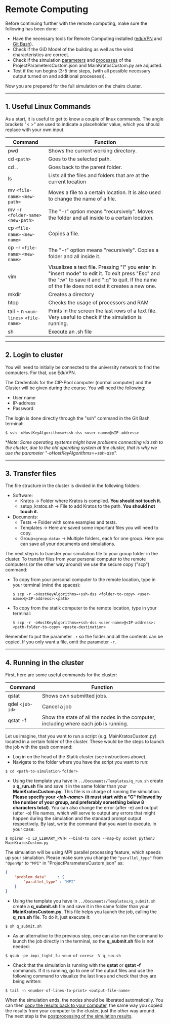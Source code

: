 # Remote Computing
Before continuing further with the remote computing, make sure the following has been done:
- Have the necessary tools for Remote Computing installed ([eduVPN](https://github.com/akodakkal/SWE_TechnicalGuide/blob/main/pages/Kratos/Workshops/Hitchhiker_Guide_SWE/Installation%20Guides/Remote_Computing.md#vpn) and [Git Bash](https://github.com/akodakkal/SWE_TechnicalGuide/blob/main/pages/Kratos/Workshops/Hitchhiker_Guide_SWE/Installation%20Guides/Remote_Computing.md#secure-shell-ssh-client)).
- Check if the GiD Model of the building as well as the wind characteristics are correct.
- Check if the simulation [parameters](Preprocessing.md#3-simulation-parameters) and [processes](Preprocessing.md#2-processes) of the ProjectParametersCustom.json and MainKratosCustom.py are adjusted.
- Test if the run begins (3-5 time steps, (with all possible necessary output turned on and additional processes)).

Now you are prepared for the full simulation on the chairs cluster.

___
## 1. Useful Linux Commands
As a start, it is useful to get to know a couple of linux commands. The angle brackets "< >" are used to indicate a placeholder value, which you should replace with your own input.

| Command | Function | 
| -------- | -------- |
| pwd | Shows the current working directory. | 
| cd `<path>` | Goes to the selected path. | 
| cd .. | Goes back to the parent folder. | 
| ls | Lists all the files and folders that are at the current location | 
| mv `<file-name>` `<new-path>` | Moves a file to a certain location. It is also used to change the name of a file. | 
| mv -r `<folder-name>` `<new-path>` | The "-r" option means "recursively". Moves the folder and all inside to a certain location. | 
| cp `<file-name>` `<new-name>` | Copies a file. | 
| cp -r `<file-name>` `<new-name>` | The "-r" option means "recursively". Copies a folder and all inside it. | 
| vim | Visualizes a text file. Pressing "I" you enter in "insert mode" to edit it. To exit press "Esc" and the ":w" to save it and ":q" to quit. If the name of the file does not exist it creates a new one. | 
| mkdir | Creates a directory | 
| htop | Checks the usage of processors and RAM | 
| tail - n `<num-lines>` `<file-name>` | Prints in the screen the last <num-lines> rows of a text file. Very useful to check if the simulation is running. | 
| sh | Execute an .sh file | 

___
## 2. Login to cluster
 
You will need to initially be connected to the university network to find the computers. For that, use EduVPN.

The Credentials for the CIP-Pool computer (normal computer) and the Cluster will be given during the course. You will need the following:

- User name
- IP-address
- Password

The login is done directly through the "ssh" command in the Git Bash terminal:

```shell
$ ssh -oHostKeyAlgorithms=+ssh-dss <user-name>@<IP-address>
```

**Note: Some operating systems might have problems connecting via ssh to the cluster, due to the old operating system at the cluster, that is why we use the parameter "-oHostKeyAlgorithms=+ssh-dss".*

___
## 3. Transfer files
  
The file structure in the cluster is divided in the following folders:
- Software:
  - Kratos &rarr; Folder where Kratos is compiled. **You should not touch it.**
  - setup_kratos.sh &rarr; File to add Kratos to the path. **You should not touch it.**
- Documents:
  - Tests &rarr; Folder with some examples and tests.
  - Templates &rarr; Here are saved some important files you will need to copy.
  - Group`<group-data>` &rarr; Multiple folders, each for one group. Here you can save all your documents and simulations.
  
The next step is to transfer your simulation file to your group folder in the cluster. To transfer files from your personal computer to the remote computers (or the other way around) we use the secure copy ("scp") command:
  
- To copy from your personal computer to the remote location, type in your terminal (mind the spaces):
  ```shell  
  $ scp -r -oHostKeyAlgorithms=+ssh-dss <folder-to-copy> <user-name>@<IP-address>:<path>
  ```

- To copy from the statik computer to the remote location, type in your terminal:
  ```shell
  $ scp -r -oHostKeyAlgorithms=+ssh-dss <user-name>@<IP-address>:<path-folder-to-copy> <paste-destination>
  ```
  
Remember to put the parameter `-r` so the folder and all the contents can be copied. If you only want a file, omit the parameter `-r`. 

___
## 4. Running in the cluster

First, here are some useful commands for the cluster:

| Command | Function | 
| -------- | -------- |
| qstat | Shows own submitted jobs. | 
| qdel `<job-id>` | Cancel a job | 
| qstat -f | Show the state of all the nodes in the computer, including where each job is running.| 

Let us imagine, that you want to run a script (e.g. MainKratosCustom.py) located in a certain folder of the cluster. These would be the steps to launch the job with the qsub command:

- Log in on the head of the Statik cluster (see instructions above).
- Navigate to the folder where you have the script you want to run:
```shell
$ cd <path-to-simulation-folder>
```
- Using the template you have in `../Documents/Templates/q_run.sh` create a **q_run.sh** file and save it in the same folder than your **MainKratosCustom.py**. This file is in charge of running the simulation. **Please specify your** ***\<job-name\>*** **(it must start with a "G" followed by the number of your group, and preferably something below 8 characters total)**. You can also change the error (after -e) and output (after -o) file names, which will serve to output any errors that might happen during the simulation and the standard prompt output respectively. By last, write the command that you want to execute. In your case: 
```shell
$ mpirun -x LD_LIBRARY_PATH --bind-to core --map-by socket python3 MainKratosCustom.py
```
The simulation will be using MPI parallel processing feature, which speeds up your simulation. Please make sure you change the `"parallel_type"` from `"OpenMp"` to `"MPI"` in "ProjectParametersCustom.json" as:
```json
{
    "problem_data"     : {
        "parallel_type" : "MPI"
    }
}
```

- Using the template you have in `../Documents/Templates/q_submit.sh` create a **q_submit.sh** file and save it in the same folder than your **MainKratosCustom.py**. This file helps you launch the job, calling the **q_run.sh** file. To do it, just execute it:
```shell
$ sh q_submit.sh
```

- As an alternative to the previous step, one can also run the command to launch the job directly in the terminal, so the **q_submit.sh** file is not needed:
```shell
$ qsub -pe impi_tight_fu <num-of-cores> -V q_run.sh
```

- Check that the simulation is running with the **qstat** or **qstat -f** commands. If it is running, go to one of the output files and use the following command to visualize the last lines and check that they are being written:
```shell
$ tail -n <number-of-lines-to-print> <output-file-name>
```   

When the simulation ends, the nodes should be liberated automatically. You can then [copy the results back to your computer](#3-transfer-files), the same way you copied the results from your computer to the cluster, just the other way around. The next step is the [postprocessing of the simulation results](Postprocessing.md).


